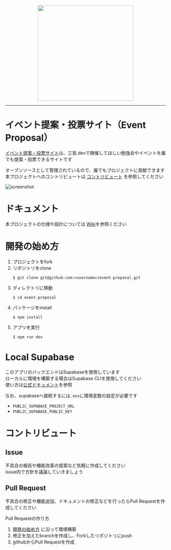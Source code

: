 <p style="text-align: center">
  <img src="./images/logo_c.svg" width=300 />
</p>

---

# イベント提案・投票サイト（Event Proposal）

[イベント提案・投票サイト](https://proposal.sannomiya.dev/)は、三宮.devで開催してほしい勉強会やイベントを誰でも提案・投票できるサイトです

オープンソースとして管理されているので、誰でもプロジェクトに貢献できます  
本プロジェクトへのコントリビュートは [コントリビュート](#コントリビュート) を参照してください

![screenshot](./images/screenshot.png)

# ドキュメント

本プロジェクトの仕様や設計については [Wiki](https://github.com/tessai9/event-proposal/wiki)を参照ください

# 開発の始め方

1. プロジェクトをfork
1. リポジトリをclone
    ```
    $ git clone git@github.com:<username>/event-proposal.git
    ```
1. ディレクトリに移動
    ```
    $ cd event-proposal
    ```
1. パッケージをinstall
    ```
    $ npm install
    ```
1. アプリを実行
    ```
    $ npm run dev
    ```

# Local Supabase

このアプリのバックエンドはSupabaseを使用しています  
ローカルに環境を構築する場合はSupabase CLIを使用してください  
使い方は[公式ドキュメント](https://supabase.com/docs/guides/cli/getting-started)を参照

なお、supabaseへ接続するには`.env`に環境変数の設定が必要です
- `PUBLIC_SUPABASE_PROJECT_URL`
- `PUBLIC_SUPABASE_PUBLIC_KEY`

# コントリビュート

## Issue

不具合の報告や機能改善の提案など気軽に作成してください  
issue内で方針を議論していきましょう

## Pull Request

不具合の修正や機能追加、ドキュメントの修正などを行ったらPull Requestを作成してください

Pull Requestの作り方
1. [開発の始め方](#開発の始め方) に沿って環境構築
1. 修正を加えたbranchを作成し、Forkしたリポジトリにpush
1. githubからPull Requestを作成
